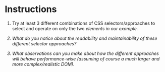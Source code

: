 # Instructions

1. Try at least 3 different combinations of CSS selectors/approaches to select and operate on only the two <em> elements in our example.

2. What do you notice about the readability and maintainability of these different selector approaches?

3. What observations can you make about how the different approaches will behave performance-wise (assuming of course a much larger and more complex/realistic DOM).